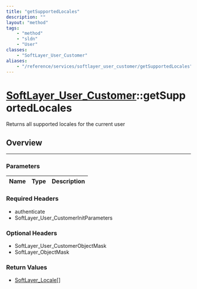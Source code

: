 ```yaml
---
title: "getSupportedLocales"
description: ""
layout: "method"
tags:
    - "method"
    - "sldn"
    - "User"
classes:
    - "SoftLayer_User_Customer"
aliases:
    - "/reference/services/softlayer_user_customer/getSupportedLocales"
---
```

# [SoftLayer_User_Customer](/reference/services/SoftLayer_User_Customer)::getSupportedLocales

Returns all supported locales for the current user


## Overview 


-----

### Parameters 
|Name | Type | Description |
| --- | --- | --- |


### Required Headers
* authenticate
* SoftLayer_User_CustomerInitParameters


### Optional Headers
* SoftLayer_User_CustomerObjectMask
* SoftLayer_ObjectMask

### Return Values
* <a href='/reference/datatypes/SoftLayer_Locale'>SoftLayer_Locale[] </a>




